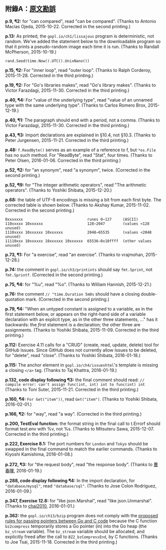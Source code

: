 ## 附錄A：[原文勘誤](http://www.gopl.io/errata.html)

**p.9, ¶2:** for "can compared", read "can be compared". (Thanks to Antonio Macías Ojeda, 2015-10-22. Corrected in the second printing.)

**p.13:** As printed, the `gopl.io/ch1/lissajous` program is deterministic, not random.  We've added the statement below to the downloadable program so that it prints a pseudo-random image each time it is run. (Thanks to Randall McPherson, 2015-10-19.)

`rand.Seed(time.Now().UTC().UnixNano())`

**p.15, ¶2:** For "inner loop", read "outer loop". (Thanks to Ralph Corderoy, 2015-11-28. Corrected in the third printing.)

**p.19, ¶2:** For "Go's libraries makes", read "Go's library makes". (Thanks to Victor Farazdagi, 2015-11-30. Corrected in the third printing.)

**p.40, ¶4:** For "value of the underlying type", read "value of an unnamed type with the same underlying type". (Thanks to Carlos Romero Brox, 2015-12-19.)

**p.40, ¶1:** The paragraph should end with a period, not a comma. (Thanks to Victor Farazdagi, 2015-11-30. Corrected in the third printing.)

**p.43, ¶3:** Import declarations are explained in §10.4, not §10.3. (Thanks to Peter Jurgensen, 2015-11-21. Corrected in the third printing.)

**p.48:** `f.ReadByte()` serves as an example of a reference to f, but `*os.File` has no such method. For "ReadByte", read "Stat", four times. (Thanks to Peter Olsen, 2016-01-06. Corrected in the third printing.)

**p.52, ¶2:** for "an synonym", read "a synonym", twice. (Corrected in the second printing.)

**p.52, ¶9:** for "The integer arithmetic operators", read "The arithmetic operators". (Thanks to Yoshiki Shibata, 2015-12-20.)

**p.68:** the table of UTF-8 encodings is missing a bit from each first byte. The corrected table is shown below.  (Thanks to Akshay Kumar, 2015-11-02. Corrected in the second printing.)

```
0xxxxxxx                             runes 0−127     (ASCII)
110xxxxx 10xxxxxx                    128−2047        (values <128 unused)
1110xxxx 10xxxxxx 10xxxxxx           2048−65535      (values <2048 unused)
11110xxx 10xxxxxx 10xxxxxx 10xxxxxx  65536−0x10ffff  (other values unused)
```

**p.73, ¶1:** For "a exercise", read "an exercise". (Thanks to vrajmohan, 2015-12-28.)

**p.74:** the comment in `gopl.io/ch3/printints` should say `fmt.Sprint`, not `fmt.Sprintf`. (Corrected in the second printing.)

**p.75, ¶4:** for "%u", read "%o". (Thanks to William Hannish, 2015-12-21.)

**p.76:** the comment `// "time.Duration 5m0s` should have a closing double-quotation mark. (Corrected in the second printing.)

**p.79, ¶4:** "When an untyped constant is assigned to a variable, as in the first statement below, or
appears on the right-hand side of a variable declaration with an explicit type, as in the other three statements, ..." has it backwards: the <i>first</i> statement is a declaration; the other three are assignments. (Thanks to Yoshiki Shibata, 2015-11-09. Corrected in the third printing.)

**p.112:** Exercise 4.11 calls for a "CRUD" (create, read, update, delete) tool for GitHub Issues. Since GitHub does not currently allow Issues to be deleted, for "delete", read "close". (Thanks to Yoshiki Shibata, 2016-01-18.)

**p.115:** The anchor element in `gopl.io/ch4/issueshtml`'s template is missing a closing `</a>` tag. (Thanks to Taj Khattra, 2016-01-19.)

**p.132, code display following ¶3:** the final comment should read: `// compile error: can't assign func(int, int) int to func(int) int` (Thanks to Toni Suter, 2015-11-21. Corrected in the third printing.)

**p.160, ¶4:** `For Get("item"))`, read `Get("item")`. (Thanks to Yoshiki Shibata, 2016-02-01.)

**p.166, ¶2:** for "way", read "a way". (Corrected in the third printing.)

**p.200, TestEval function:** the format string in the final call to t.Errorf should format test.env with %v, not %s. (Thanks to Mitsuteru Sawa, 2015-12-07. Corrected in the third printing.)

**p.222, Exercise 8.1:** The port numbers for `London` and `Tokyo` should be swapped in the final command to match the earlier commands. (Thanks to Kiyoshi Kamishima, 2016-01-08.)

**p.272, ¶3:** for "the request body", read "the response body". (Thanks to [曹春暉](https://github.com/cch123), 2016-01-19.)

**p.288, code display following ¶4:** In the import declaration, for `"database/mysql"`, read `"database/sql"`. (Thanks to Jose Colon Rodriguez, 2016-01-09.)

**p.347, Exercise 12.8:** for "like json.Marshal", read "like json.Unmarshal". (Thanks to [chai2010](https://github.com/chai2010), 2016-01-01.)

**p.362:** the `gopl.io/ch13/bzip` program does not comply with the [proposed rules for passing pointers between Go and C code](https://github.com/golang/proposal/blob/master/design/12416-cgo-pointers.md) because the C function `bz2compress` temporarily stores a Go pointer (in) into the Go heap (the `bz_stream` variable). The `bz_stream` variable should be allocated, and explicitly freed after the call to `BZ2_bzCompressEnd`, by C functions. (Thanks to Joe Tsai, 2015-11-18. Corrected in the third printing.)
